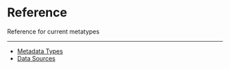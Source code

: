 # Reference

Reference for current metatypes

---

- [Metadata Types](mtypes/)
- [Data Sources](ref-sources.md)

